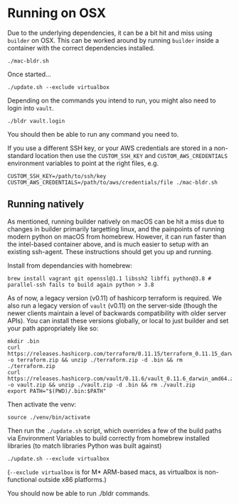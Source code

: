 # Running on OSX

Due to the underlying dependencies, it can be a bit hit and miss using `builder` on OSX. This can be worked around by running `builder` inside a container with the correct dependencies installed.

```
./mac-bldr.sh
```

Once started...

```
./update.sh --exclude virtualbox
```

Depending on the commands you intend to run, you might also need to login into `vault`.

```
./bldr vault.login
```

You should then be able to run any command you need to.

If you use a different SSH key, or your AWS credentials are stored in a non-standard location then use the `CUSTOM_SSH_KEY` and `CUSTOM_AWS_CREDENTIALS` environment variables to point at the right files, e.g.

```
CUSTOM_SSH_KEY=/path/to/ssh/key CUSTOM_AWS_CREDENTIALS=/path/to/aws/credentials/file ./mac-bldr.sh
```

## Running natively

As mentioned, running builder natively on macOS can be hit a miss due to changes in builder primarily targetting linux, and the painpoints of running modern python on macOS from homebrew. However, it can run faster than the intel-based container above, and is much easier to setup with an existing ssh-agent. These instructions should get you up and running.

Install from dependancies with homebrew:

```
brew install vagrant git openssl@1.1 libssh2 libffi python@3.8 # parallel-ssh fails to build again python > 3.8
```

As of now, a legacy version (v0.11) of hashicorp terraform is required. We also run a legacy version of `vault` (v0.11) on the server-side (though the newer clients maintain a level of backwards compatibility with older server APIs). You can install these versions globally, or local to just builder and set your path appropriately like so:

```
mkdir .bin
curl https://releases.hashicorp.com/terraform/0.11.15/terraform_0.11.15_darwin_amd64.zip -o terraform.zip && unzip ./terraform.zip -d .bin && rm ./terraform.zip
curl https://releases.hashicorp.com/vault/0.11.6/vault_0.11.6_darwin_amd64.zip -o vault.zip && unzip ./vault.zip -d .bin && rm ./vault.zip
export PATH="$(PWD)/.bin:$PATH"
```

Then activate the venv:

```
source ./venv/bin/activate
```

Then run the `./update.sh` script, which overrides a few of the build paths via Environment Variables to build correctly from homebrew installed libraries (to match libraries Python was built against)

```
./update.sh --exclude virtualbox
```

(`--exclude virtualbox` is for M* ARM-based macs, as virtualbox is non-functional outside x86 platforms.)

You should now be able to run ./bldr commands.
